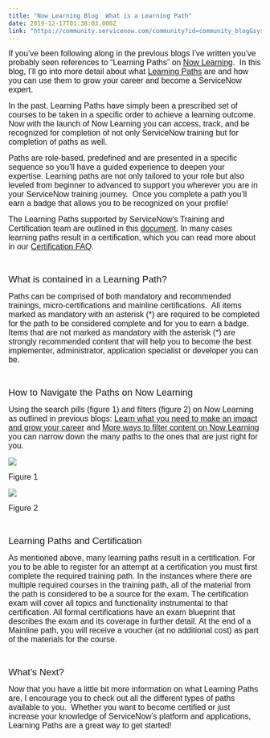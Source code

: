 ```yaml
---
title: "Now Learning Blog  What is a Learning Path"
date: 2019-12-17T01:38:03.000Z
link: "https://community.servicenow.com/community?id=community_blog&sys_id=70061d4d1b39c810fff162c4bd4bcb86"
---
```

<p class="p1"><span style="font-family: helvetica; font-size: 12pt;">If you’ve been following along in the previous blogs I’ve written you’ve probably seen references to “Learning Paths” on <a href="https://nowlearning.service-now.com/lxp" rel="nofollow"><span class="s1">Now Learning</span></a>.<span class="Apple-converted-space">  </span>In this blog, I’ll go into more detail about what <a href="https://nowlearning.service-now.com/lxp?id&#61;lxp_catalog&amp;type&#61;path" rel="nofollow"><span class="s1">Learning Paths</span></a> are and how you can use them to grow your career and become a ServiceNow expert.</span></p>
<p class="p2"><span style="font-family: helvetica; font-size: 12pt;">In the past, Learning Paths have simply been a prescribed set of courses to be taken in a specific order to achieve a learning outcome. Now with the launch of Now Learning you can access, track, and be recognized for completion of not only ServiceNow training but for completion of paths as well.</span></p>
<p class="p2"><span style="font-family: helvetica; font-size: 12pt;">Paths are role-based, predefined and are presented in a specific sequence so you’ll have a guided experience to deepen your expertise. Learning paths are not only tailored to your role but also leveled from beginner to advanced to support you wherever you are in your ServiceNow training journey.<span class="Apple-converted-space">  </span>Once you complete a path you’ll earn a badge that allows you to be recognized on your profile!</span></p>
<p class="p2"><span style="font-family: helvetica; font-size: 12pt;">The Learning Paths supported by ServiceNow’s Training and Certification team are outlined in this <a href="https://www.servicenow.com/content/dam/servicenow-assets/public/en-us/doc-type/infographic/learning-paths.pdf" rel="nofollow"><span class="s1">document</span></a>. In many cases learning paths result in a certification, which you can read more about in our <a href="https://www.servicenow.com/content/dam/servicenow-assets/public/en-us/doc-type/other-document/servicenow-certification-faq.pdf" rel="nofollow"><span class="s1">Certification FAQ</span></a>. </span></p>
<p class="p2"> </p>
<p class="p2"><span style="font-family: helvetica; font-size: 14pt;">What is contained in a Learning Path?</span></p>
<p class="p1"><span style="font-family: helvetica; font-size: 12pt;">Paths can be comprised of both mandatory and recommended trainings, micro-certifications and mainline certifications.<span class="Apple-converted-space">  </span>All items marked as mandatory with an asterisk (*) are required to be completed for the path to be considered complete and for you to earn a badge.<span class="Apple-converted-space">  </span>Items that are not marked as mandatory with the asterisk (*) are strongly recommended content that will help you to become the best implementer, administrator, application specialist or developer you can be.</span></p>
<p class="p2"> </p>
<p class="p2"><span style="font-family: helvetica; font-size: 14pt;">How to Navigate the Paths on Now Learning</span></p>
<p class="p1"><span style="font-family: helvetica; font-size: 12pt;">Using the search pills (figure 1) and filters (figure 2) on Now Learning as outlined in previous blogs: <a href="https://community.servicenow.com/community?id&#61;community_blog&amp;sys_id&#61;64a27f17dbbc08942be0a851ca961911" rel="nofollow"><span class="s1">Learn what you need to make an impact and grow your career</span></a> and <a href="https://community.servicenow.com/community?id&#61;community_blog&amp;sys_id&#61;3b8094e4db69cc5c14d6fb243996198f" rel="nofollow"><span class="s1">More ways to filter content on Now Learning</span></a> you can narrow down the many paths to the ones that are just right for you.</span></p>
<p class="p2"><img src="https://community.servicenow.com/3675950d1b39c810fff162c4bd4bcbba.iix" /></p>
<p class="p2"><span style="font-family: helvetica; font-size: 12pt;">Figure 1</span></p>
<p class="p2"><img src="https://community.servicenow.com/03b55d0d1b39c810fff162c4bd4bcb30.iix" /></p>
<p class="p2"><span style="font-family: helvetica; font-size: 12pt;">Figure 2</span></p>
<p class="p1"> </p>
<p class="p1"><span style="font-family: helvetica; font-size: 14pt;">Learning Paths and Certification</span></p>
<p class="p2"><span style="font-family: helvetica; font-size: 12pt;">As mentioned above, many learning paths result in a certification. For you to be able to register for an attempt at a certification you must first complete the required training path. In the instances where there are multiple required courses in the training path, all of the material from the path is considered to be a source for the exam. The certification exam will cover all topics and functionality instrumental to that certification. All formal certifications have an exam blueprint that describes the exam and its coverage in further detail. At the end of a Mainline path, you will receive a voucher (at no additional cost) as part of the materials for the course.</span></p>
<p class="p3"> </p>
<p class="p1"><span style="font-family: helvetica; font-size: 14pt;">What’s Next?</span></p>
<p class="p2"><span style="font-family: helvetica; font-size: 12pt;">Now that you have a little bit more information on what Learning Paths are, I encourage you to check out all the different types of paths available to you.<span class="Apple-converted-space">  </span>Whether you want to become certified or just increase your knowledge of ServiceNow’s platform and applications, Learning Paths are a great way to get started!</span></p>
